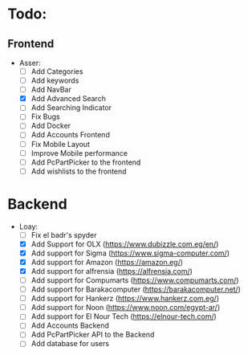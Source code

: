 # Todo:
## Frontend
  - Asser:
    - [ ] Add Categories
    - [ ] Add keywords
    - [ ] Add NavBar
    - [X] Add Advanced Search
    - [ ] Add Searching Indicator
    - [ ] Fix Bugs
    - [ ] Add Docker
    - [ ] Add Accounts Frontend
    - [ ] Fix Mobile Layout
    - [ ] Improve Mobile performance
    - [ ] Add PcPartPicker to the frontend
    - [ ] Add wishlists to the frontend
# Backend
  - Loay:
    - [ ] Fix el badr's spyder
    - [X] Add Support for OLX (https://www.dubizzle.com.eg/en/)
    - [X] Add support for Sigma (https://www.sigma-computer.com/)
    - [X] Add support for Amazon (https://amazon.eg/)
    - [X] Add support for alfrensia (https://alfrensia.com/)
    - [ ] Add support for Compumarts (https://www.compumarts.com/)
    - [ ] Add support for Barakacomputer (https://barakacomputer.net/)
    - [ ] Add support for Hankerz (https://www.hankerz.com.eg/)
    - [ ] Add support for Noon (https://www.noon.com/egypt-ar/)
    - [ ] Add support for El Nour Tech (https://elnour-tech.com/)
    - [ ] Add Accounts Backend
    - [ ] Add PcPartPicker API to the Backend
    - [ ] Add database for users
